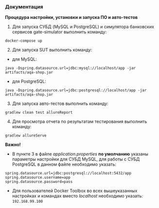 ### Документация

**Процедура настройки, установки и запуска ПО и авто-тестов**

1. Для запуска СУБД (MySQL и PostgreSQL) и симулятора банковских сервисов gate-simulator выполнить команду:

`docker-compose up`

2. Для запуска SUT выполнить команду:

- для MySQL: 

`java -Dspring.datasource.url=jdbc:mysql://localhost/app -jar artifacts/aqa-shop.jar`

- для PostgreSQL:

`java -Dspring.datasource.url=jdbc:postgresql://localhost/app -jar artifacts/aqa-shop.jar`

3. Для запуска авто-тестов выполнить команду:

`gradlew clean test allureReport`

4. Для просмотра отчета по результатам тестирования выполнить команду:

`gradlew allureServe`

**Важно!**

- В пункте 3 в файле _application.properties_ **по умолчанию** указаны параметры настройки для СУБД MySQL,
для работы с СУБД PostgreSQL в данном файле необходимо указать:

```
spring.datasource.url=jdbc:postgresql://localhost:5432/app
spring.datasource.username=app
spring.datasource.password=pass
```
- Для пользователей Docker Toolbox во всех вышеуказанных настройках и командах вместо _localhost_ необходимо указать:
`192.168.99.100`
